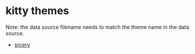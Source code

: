 # kitty themes

Note: the data source filename needs to match the theme name in the data source.

- [srcery](https://github.com/srcery-colors/srcery-terminal)
